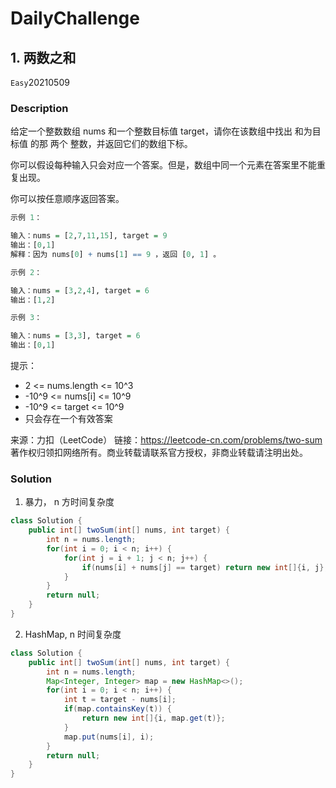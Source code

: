 # DailyChallenge

## 1. 两数之和

`Easy`20210509

### Description

给定一个整数数组 nums 和一个整数目标值 target，请你在该数组中找出 和为目标值 的那 两个 整数，并返回它们的数组下标。

你可以假设每种输入只会对应一个答案。但是，数组中同一个元素在答案里不能重复出现。

你可以按任意顺序返回答案。

 
```r
示例 1：

输入：nums = [2,7,11,15], target = 9
输出：[0,1]
解释：因为 nums[0] + nums[1] == 9 ，返回 [0, 1] 。

示例 2：

输入：nums = [3,2,4], target = 6
输出：[1,2]

示例 3：

输入：nums = [3,3], target = 6
输出：[0,1]
```
 

提示：

- 2 <= nums.length <= 10^3
- -10^9 <= nums[i] <= 10^9
- -10^9 <= target <= 10^9
- 只会存在一个有效答案

来源：力扣（LeetCode）
链接：https://leetcode-cn.com/problems/two-sum
著作权归领扣网络所有。商业转载请联系官方授权，非商业转载请注明出处。

### Solution

1. 暴力， n 方时间复杂度

```java
class Solution {
    public int[] twoSum(int[] nums, int target) {
        int n = nums.length;
        for(int i = 0; i < n; i++) {
            for(int j = i + 1; j < n; j++) {
                if(nums[i] + nums[j] == target) return new int[]{i, j};
            }
        }
        return null;
    }
}
```

2. HashMap, n 时间复杂度

```java
class Solution {
    public int[] twoSum(int[] nums, int target) {
        int n = nums.length;
        Map<Integer, Integer> map = new HashMap<>();
        for(int i = 0; i < n; i++) {
            int t = target - nums[i];
            if(map.containsKey(t)) {
                return new int[]{i, map.get(t)};
            }
            map.put(nums[i], i);
        }
        return null;
    }
}
```